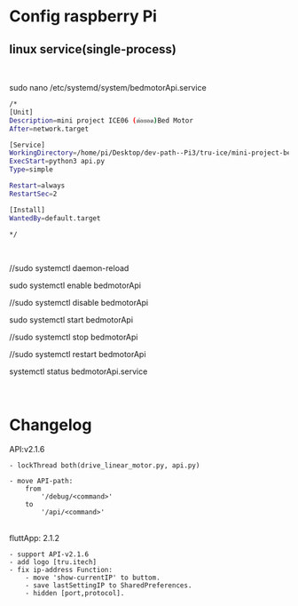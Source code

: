 # Config raspberry Pi
## linux service(single-process)

<br>

sudo nano /etc/systemd/system/bedmotorApi.service
```bash
/*
[Unit]
Description=mini project ICE06 (ต่อยอด)Bed Motor
After=network.target

[Service]
WorkingDirectory=/home/pi/Desktop/dev-path--Pi3/tru-ice/mini-project-bed-motor/v2/
ExecStart=python3 api.py
Type=simple

Restart=always
RestartSec=2

[Install]
WantedBy=default.target

*/
```

<br>

//sudo systemctl daemon-reload

sudo systemctl enable bedmotorApi

//sudo systemctl disable bedmotorApi

sudo systemctl start bedmotorApi

//sudo systemctl stop bedmotorApi

//sudo systemctl restart bedmotorApi

systemctl status bedmotorApi.service

<br>

# Changelog
API:v2.1.6 

```
- lockThread both(drive_linear_motor.py, api.py)
    
- move API-path: 
    from 
        '/debug/<command>' 
    to 
        '/api/<command>'
```
<br>
fluttApp: 2.1.2

```
- support API-v2.1.6
- add logo [tru.itech]
- fix ip-address Function:
    - move 'show-currentIP' to buttom.
    - save lastSettingIP to SharedPreferences.
    - hidden [port,protocol].
```
